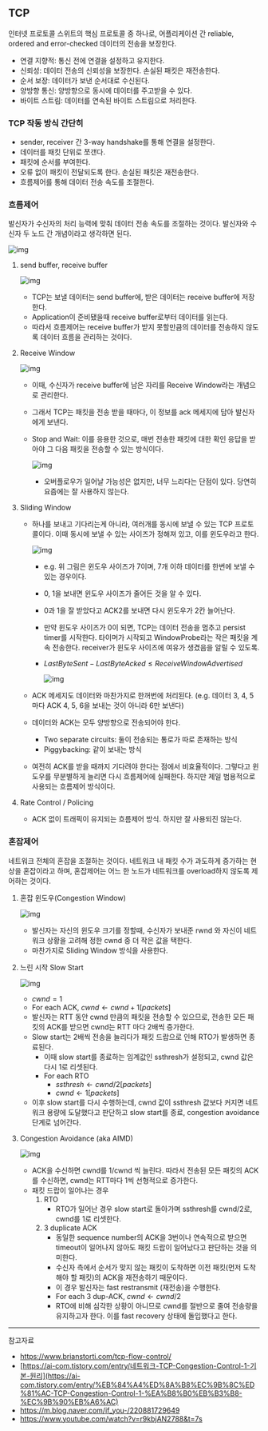 ## TCP

인터넷 프로토콜 스위트의 핵심 프로토콜 중 하나로, 어플리케이션 간 reliable, ordered and error-checked 데이터의 전송을 보장한다.

- 연결 지향적: 통신 전에 연결을 설정하고 유지한다.
- 신뢰성: 데이터 전송의 신뢰성을 보장한다. 손실된 패킷은 재전송한다.
- 순서 보장: 데이터가 보낸 순서대로 수신된다.
- 양방향 통신: 양방향으로 동시에 데이터를 주고받을 수 있다.
- 바이트 스트림: 데이터를 연속된 바이트 스트림으로 처리한다.

### TCP 작동 방식 간단히

- sender, receiver 간 3-way handshake를 통해 연결을 설정한다.
- 데이터를 패킷 단위로 쪼갠다.
- 패킷에 순서를 부여한다.
- 오류 없이 패킷이 전달되도록 한다. 손실된 패킷은 재전송한다.
- 흐름제어를 통해 데이터 전송 속도를 조절한다.

### 흐름제어

발신자가 수신자의 처리 능력에 맞춰 데이터 전송 속도를 조절하는 것이다. 발신자와 수신자 두 노드 간 개념이라고 생각하면 된다.

![img](https://github.com/user-attachments/assets/cceecd8b-183b-43cd-a014-94d1791087e2)

1. send buffer, receive buffer
    
    ![img](https://github.com/user-attachments/assets/dd0c3a44-f5db-40e1-b3af-8a7b3b8222dc)
    
    - TCP는 보낼 데이터는 send buffer에, 받은 데이터는 receive buffer에 저장한다.
    - Application이 준비됐을때 receive buffer로부터 데이터를 읽는다.
    - 따라서 흐름제어는 receive buffer가 받지 못할만큼의 데이터를 전송하지 않도록 데이터 흐름을 관리하는 것이다.
2. Receive Window
    
    ![img](https://github.com/user-attachments/assets/fa58f574-0cb9-402b-a1eb-bb599f1b7fe5)
    
    - 이때, 수신자가 receive buffer에 남은 자리를 Receive Window라는 개념으로 관리한다.
    - 그래서 TCP는 패킷을 전송 받을 때마다, 이 정보를 ack 메세지에 담아 발신자에게 보낸다.
    - Stop and Wait: 이를 응용한 것으로, 매번 전송한 패킷에 대한 확인 응답을 받아야 그 다음 패킷을 전송할 수 있는 방식이다.
        
        ![img](https://github.com/user-attachments/assets/2c344d99-1be7-493a-8f40-0802fff47538)
        
        - 오버플로우가 일어날 가능성은 없지만, 너무 느리다는 단점이 있다. 당연히 요즘에는 잘 사용하지 않는다.
3. Sliding Window
    - 하나를 보내고 기다리는게 아니라, 여러개를 동시에 보낼 수 있는 TCP 프로토콜이다. 이때 동시에 보낼 수 있는 사이즈가 정해져 있고, 이를 윈도우라고 한다.
        
        ![img](https://github.com/user-attachments/assets/c4582ac1-d27f-41fd-bad2-c3eed14f920a)
        
        - e.g. 위 그림은 윈도우 사이즈가 7이며, 7개 이하 데이터를 한번에 보낼 수 있는 경우이다.
        - 0, 1을 보내면 윈도우 사이즈가 줄어든 것을 알 수 있다.
        - 0과 1을 잘 받았다고 ACK2를 보내면 다시 윈도우가 2칸 늘어난다.
        - 만약 윈도우 사이즈가 0이 되면, TCP는 데이터 전송을 멈추고 persist timer를 시작한다. 타이머가 시작되고 WindowProbe라는 작은 패킷을 계속 전송한다. receiver가 윈도우 사이즈에 여유가 생겼음을 알릴 수 있도록.
        - $LastByteSent - LastByteAcked ≤ ReceiveWindowAdvertised$
            
            ![img](https://github.com/user-attachments/assets/560550c2-d85b-4110-8349-d7ad26bd9414)
            
    - ACK 메세지도 데이터와 마찬가지로 한꺼번에 처리된다. (e.g. 데이터 3, 4, 5마다 ACK 4, 5, 6을 보내는 것이 아니라 6만 보낸다)
    - 데이터와 ACK는 모두 양방향으로 전송되어야 한다.
        - Two separate circuits: 둘이 전송되는 통로가 따로 존재하는 방식
        - Piggybacking: 같이 보내는 방식
    - 여전히 ACK를 받을 때까지 기다려야 한다는 점에서 비효율적이다. 그렇다고 윈도우를 무분별하게 늘리면 다시 흐름제어에 실패한다. 하지만 제일 범용적으로 사용되는 흐름제어 방식이다.
4. Rate Control / Policing
    - ACK 없이 트래픽이 유지되는 흐름제어 방식. 하지만 잘 사용되진 않는다.

### 혼잡제어

네트워크 전체의 혼잡을 조절하는 것이다. 네트워크 내 패킷 수가 과도하게 증가하는 현상을 혼잡이라고 하며, 혼잡제어는 어느 한 노드가 네트워크를 overload하지 않도록 제어하는 것이다.

1. 혼잡 윈도우(Congestion Window)
    
    ![img](https://github.com/user-attachments/assets/9da23920-2963-40f0-bf1b-8235db0a3fb0)
    
    - 발신자는 자신의 윈도우 크기를 정할때, 수신자가 보내준 rwnd 와 자신이 네트워크 상황을 고려해 정한 cwnd 중 더 작은 값을 택한다.
    - 마찬가지로 Sliding Window 방식을 사용한다.
2. 느린 시작 Slow Start
    
    ![img](https://github.com/user-attachments/assets/101bc79e-a0d9-4024-a85b-30e8f0e6c690)
    
    - $cwnd = 1$
    - For each ACK, $cwnd ← cwnd + 1 [packets]$
    - 발신자는 RTT 동안 cwnd 만큼의 패킷을 전송할 수 있으므로, 전송한 모든 패킷의 ACK를 받으면 cwnd는 RTT 마다 2배씩 증가한다.
    - Slow start는 2배씩 전송을 늘리다가 패킷 드랍으로 인해 RTO가 발생하면 종료된다.
        - 이때 slow start를 종료하는 임계값인 ssthresh가 설정되고, cwnd 값은 다시 1로 리셋된다.
        - For each RTO
            - $ssthresh ← cwnd/2 [packets]$
            - $cwnd ← 1 [packets]$
    - 이후 slow start를 다시 수행하는데, cwnd 값이 ssthresh 값보다 커지면 네트워크 용량에 도달했다고 판단하고 slow start를 종료, congestion avoidance 단계로 넘어간다.
3. Congestion Avoidance (aka AIMD)
    
    ![img](https://github.com/user-attachments/assets/f44ecdab-53f5-4396-a55e-6374ac4cc55f)
    
    - ACK을 수신하면 cwnd를 1/cwnd 씩 늘린다. 따라서 전송된 모든 패킷의 ACK를 수신하면, cwnd는 RTT마다 1씩 선형적으로 증가한다.
    - 패킷 드랍이 일어나는 경우
        1. RTO
            - RTO가 일어난 경우 slow start로 돌아가며 ssthresh를 cwnd/2로, cwnd를 1로 리셋한다.
        2. 3 duplicate ACK
            - 동일한 sequence number의 ACK을 3번이나 연속적으로 받으면 timeout이 일어나지 않아도 패킷 드랍이 일어났다고 판단하는 것을 의미한다.
            - 수신자 측에서 순서가 맞지 않는 패킷이 도착하면 이전 패킷(먼저 도착해야 할 패킷)의 ACK을 재전송하기 때문이다.
            - 이 경우 발신자는 fast restransmit (재전송)을 수행한다.
            - For each 3 dup-ACK, $cwnd ← cwnd/2$
            - RTO에 비해 심각한 상황이 아니므로 cwnd를 절반으로 줄여 전송량을 유지하고자 한다. 이를 fast recovery 상태에 돌입했다고 한다.

---

참고자료

- https://www.brianstorti.com/tcp-flow-control/
- [https://ai-com.tistory.com/entry/네트워크-TCP-Congestion-Control-1-기본-원리](https://ai-com.tistory.com/entry/%EB%84%A4%ED%8A%B8%EC%9B%8C%ED%81%AC-TCP-Congestion-Control-1-%EA%B8%B0%EB%B3%B8-%EC%9B%90%EB%A6%AC)
- https://m.blog.naver.com/if_you-/220881729649
- https://www.youtube.com/watch?v=r9kbjAN2788&t=7s
